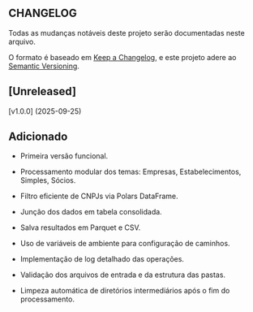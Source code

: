 ## CHANGELOG
Todas as mudanças notáveis deste projeto serão documentadas neste arquivo.

O formato é baseado em [Keep a Changelog](https://keepachangelog.com/pt-BR/1.0.0/),
e este projeto adere ao [Semantic Versioning](https://semver.org/lang/pt-BR/).

## [Unreleased]

[v1.0.0] (2025-09-25)
## Adicionado
- Primeira versão funcional.

- Processamento modular dos temas: Empresas, Estabelecimentos, Simples, Sócios.

- Filtro eficiente de CNPJs via Polars DataFrame.

- Junção dos dados em tabela consolidada.

- Salva resultados em Parquet e CSV.

- Uso de variáveis de ambiente para configuração de caminhos.

- Implementação de log detalhado das operações.

- Validação dos arquivos de entrada e da estrutura das pastas.

- Limpeza automática de diretórios intermediários após o fim do processamento.